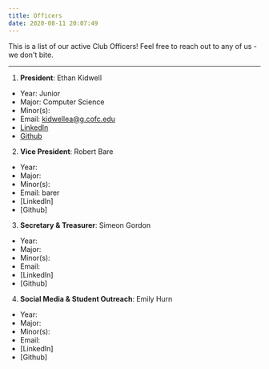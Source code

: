 ```yaml
---
title: Officers
date: 2020-08-11 20:07:49
---
```


This is a list of our active Club Officers! Feel free to reach out to any of us - we don't bite.
___
1. **President**: Ethan Kidwell 
* Year: Junior
* Major: Computer Science
* Minor(s):
* Email: kidwellea@g.cofc.edu
* [LinkedIn](www.linkedin.com/in/ethankidwell)
* [Github](https://github.com/EthanK14)
2. **Vice President**: Robert Bare
* Year:  
* Major: 
* Minor(s): 
* Email: barer
* [LinkedIn]
* [Github]
3. **Secretary & Treasurer**: Simeon Gordon
* Year: 
* Major: 
* Minor(s): 
* Email: 
* [LinkedIn]
* [Github]
4. **Social Media & Student Outreach**: Emily Hurn
* Year:  
* Major: 
* Minor(s): 
* Email: 
* [LinkedIn]
* [Github]